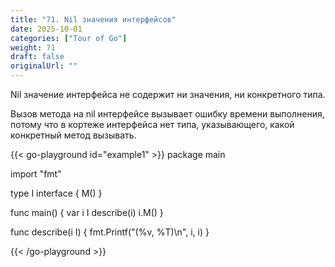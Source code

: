 ```yaml
---
title: "71. Nil значения интерфейсов"
date: 2025-10-01
categories: ["Tour of Go"]
weight: 71
draft: false
originalUrl: ""
---
```



Nil значение интерфейса не содержит ни значения, ни конкретного типа.

Вызов метода на nil интерфейсе вызывает ошибку времени выполнения, потому что в кортеже интерфейса нет типа, указывающего, какой конкретный метод вызывать.

{{< go-playground id="example1" >}}
package main

import "fmt"

type I interface {
    M()
}

func main() {
    var i I
    describe(i)
    i.M()
}

func describe(i I) {
    fmt.Printf("(%v, %T)\n", i, i)
}



{{< /go-playground >}} 